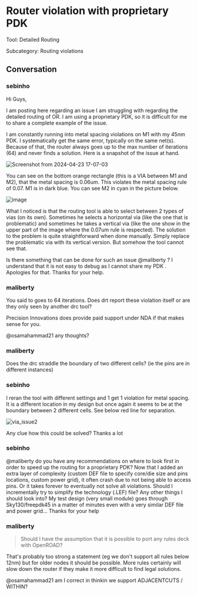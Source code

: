 # Router violation with proprietary PDK

Tool: Detailed Routing

Subcategory: Routing violations

## Conversation

### sebinho
Hi Guys,

I am posting here regarding an issue I am struggling with regarding the detailed routing of OR.
I am using a proprietary PDK, so it is difficult for me to share a complete example of the issue.

I am constantly running into metal spacing violations on M1 with my 45nm PDK. I systematically get the same error, typically on the same net(s). Because of that, the router always goes up to the max number of iterations (64) and never finds a solution.
Here is a snapshot of the issue at hand. 

![Screenshot from 2024-04-23 17-07-03](https://github.com/The-OpenROAD-Project/OpenROAD/assets/5883454/760a2c49-1fcb-4f10-aa12-ccccc09f12c9)

You can see on the bottom orange rectangle (this is a VIA between M1 and M2), that the metal spacing is 0.06um. This violates the metal spacing rule of 0.07. M1 is in dark blue. You can see M2 in cyan in the picture below.

![image](https://github.com/The-OpenROAD-Project/OpenROAD/assets/5883454/6a93f3e6-8420-4407-8a70-54afad90ffb2)
 
What I noticed is that the routing tool is able to select between 2 types of vias (on its own). Sometimes he selects a horizontal via (like the one that is problematic) and sometimes he takes a vertical via (like the one show in the upper part of the image where the 0.07um rule is respected).
The solution to the problem is quite straightforward when done manually. Simply replace the problematic via with its vertical version. But somehow the tool cannot see that.

Is there something that can be done for such an issue @maliberty ? I understand that it is not easy to debug as I cannot share my PDK . Apologies for that.
Thanks for your help.

### maliberty
You said to goes to 64 iterations.  Does drt report these violation itself or are they only seen by another drc tool?  

Precision Innovations does provide paid support under NDA if that makes sense for you.

@osamahammad21 any thoughts?

### maliberty
Does the drc straddle the boundary of two different cells?  (ie the pins are in different instances)

### sebinho
I reran the tool with different settings and 1 get 1 violation for metal spacing. It is a different location in my design but once again it seems to be at the boundary between 2 different cells. See below red line for separation.

![via_issue2](https://github.com/The-OpenROAD-Project/OpenROAD/assets/5883454/6e9d737f-dd9b-4bf7-aa9e-4184a338228b)

Any clue how this could be solved?
Thanks a lot

### sebinho
@maliberty do you have any recommendations on where to look first in order to speed up the routing for a proprietary PDK?
Now that I added an extra layer of complexity (custom DEF file to specify core/die size and pins locations, custom power grid), it often crash due to not being able to access pins. Or it takes forever to eventually not solve all violations. 
Should I incrementally try to simplify the technology (.LEF) file? Any other things I should look into?
My test design (very small module) goes through Sky130/freepdk45 in a matter of minutes even with a very similar DEF file and power grid…
Thanks for your help 

### maliberty
> Should I have the assumption that it is possible to port any rules deck with OpenROAD?

That's probably too strong a statement (eg we don't support all rules below 12nm) but for older nodes it should be possible.  More rules certainly will slow down the router if they make it more difficult to find legal solutions.

@osamahammad21 am I correct in thinkin we support ADJACENTCUTS / WITHIN?

